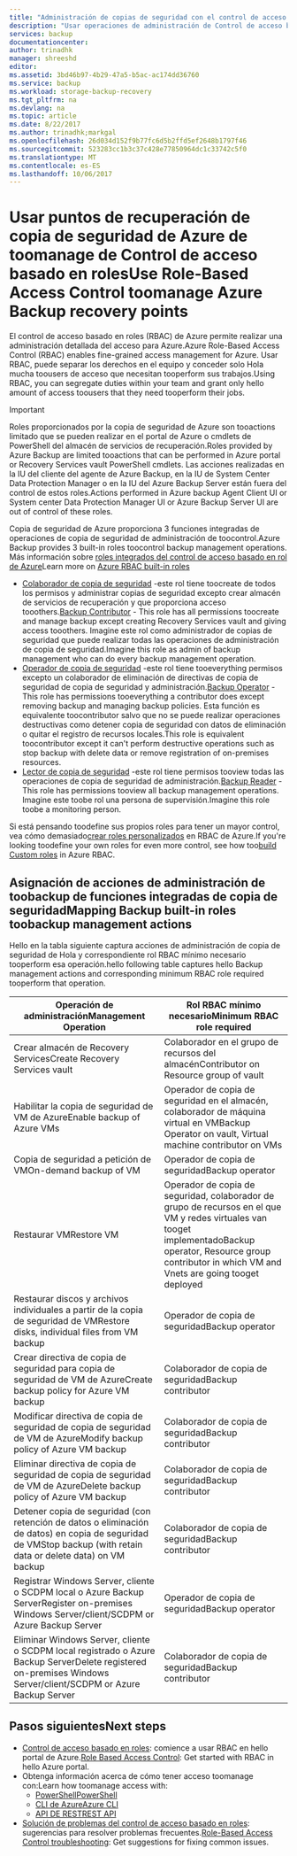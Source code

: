 ```yaml
---
title: "Administración de copias de seguridad con el control de acceso basado en roles de Azure | Microsoft Docs"
description: "Usar operaciones de administración de Control de acceso basado en roles toomanage acceso toobackup en el almacén de servicios de recuperación."
services: backup
documentationcenter: 
author: trinadhk
manager: shreeshd
editor: 
ms.assetid: 3bd46b97-4b29-47a5-b5ac-ac174dd36760
ms.service: backup
ms.workload: storage-backup-recovery
ms.tgt_pltfrm: na
ms.devlang: na
ms.topic: article
ms.date: 8/22/2017
ms.author: trinadhk;markgal
ms.openlocfilehash: 26d034d152f9b77fc6d5b2ffd5ef2648b1797f46
ms.sourcegitcommit: 523283cc1b3c37c428e77850964dc1c33742c5f0
ms.translationtype: MT
ms.contentlocale: es-ES
ms.lasthandoff: 10/06/2017
---
```

# <a name="use-role-based-access-control-toomanage-azure-backup-recovery-points"></a><span data-ttu-id="143e1-103">Usar puntos de recuperación de copia de seguridad de Azure de toomanage de Control de acceso basado en roles</span><span class="sxs-lookup"><span data-stu-id="143e1-103">Use Role-Based Access Control toomanage Azure Backup recovery points</span></span>
<span data-ttu-id="143e1-104">El control de acceso basado en roles (RBAC) de Azure permite realizar una administración detallada del acceso para Azure.</span><span class="sxs-lookup"><span data-stu-id="143e1-104">Azure Role-Based Access Control (RBAC) enables fine-grained access management for Azure.</span></span> <span data-ttu-id="143e1-105">Usar RBAC, puede separar los derechos en el equipo y conceder solo Hola mucha toousers de acceso que necesitan tooperform sus trabajos.</span><span class="sxs-lookup"><span data-stu-id="143e1-105">Using RBAC, you can segregate duties within your team and grant only hello amount of access toousers that they need tooperform their jobs.</span></span>

> [!IMPORTANT]
> <span data-ttu-id="143e1-106">Roles proporcionados por la copia de seguridad de Azure son tooactions limitado que se pueden realizar en el portal de Azure o cmdlets de PowerShell del almacén de servicios de recuperación.</span><span class="sxs-lookup"><span data-stu-id="143e1-106">Roles provided by Azure Backup are limited tooactions that can be performed in Azure portal or Recovery Services vault PowerShell cmdlets.</span></span> <span data-ttu-id="143e1-107">Las acciones realizadas en la IU del cliente del agente de Azure Backup, en la IU de System Center Data Protection Manager o en la IU del Azure Backup Server están fuera del control de estos roles.</span><span class="sxs-lookup"><span data-stu-id="143e1-107">Actions performed in Azure backup Agent Client UI or System center Data Protection Manager UI or Azure Backup Server UI are out of control of these roles.</span></span>

<span data-ttu-id="143e1-108">Copia de seguridad de Azure proporciona 3 funciones integradas de operaciones de copia de seguridad de administración de toocontrol.</span><span class="sxs-lookup"><span data-stu-id="143e1-108">Azure Backup provides 3 built-in roles toocontrol backup management operations.</span></span> <span data-ttu-id="143e1-109">Más información sobre [roles integrados del control de acceso basado en rol de Azure](../active-directory/role-based-access-built-in-roles.md)</span><span class="sxs-lookup"><span data-stu-id="143e1-109">Learn more on [Azure RBAC built-in roles](../active-directory/role-based-access-built-in-roles.md)</span></span>

* <span data-ttu-id="143e1-110">[Colaborador de copia de seguridad](../active-directory/role-based-access-built-in-roles.md#backup-contributor) -este rol tiene toocreate de todos los permisos y administrar copias de seguridad excepto crear almacén de servicios de recuperación y que proporciona acceso tooothers.</span><span class="sxs-lookup"><span data-stu-id="143e1-110">[Backup Contributor](../active-directory/role-based-access-built-in-roles.md#backup-contributor) - This role has all permissions toocreate and manage backup except creating Recovery Services vault and giving access tooothers.</span></span> <span data-ttu-id="143e1-111">Imagine este rol como administrador de copias de seguridad que puede realizar todas las operaciones de administración de copia de seguridad.</span><span class="sxs-lookup"><span data-stu-id="143e1-111">Imagine this role as admin of backup management who can do every backup management operation.</span></span>
* <span data-ttu-id="143e1-112">[Operador de copia de seguridad](../active-directory/role-based-access-built-in-roles.md#backup-operator) -este rol tiene tooeverything permisos excepto un colaborador de eliminación de directivas de copia de seguridad de copia de seguridad y administración.</span><span class="sxs-lookup"><span data-stu-id="143e1-112">[Backup Operator](../active-directory/role-based-access-built-in-roles.md#backup-operator) - This role has permissions tooeverything a contributor does except removing backup and managing backup policies.</span></span> <span data-ttu-id="143e1-113">Esta función es equivalente toocontributor salvo que no se puede realizar operaciones destructivas como detener copia de seguridad con datos de eliminación o quitar el registro de recursos locales.</span><span class="sxs-lookup"><span data-stu-id="143e1-113">This role is equivalent toocontributor except it can't perform destructive operations such as stop backup with delete data or remove registration of on-premises resources.</span></span>
* <span data-ttu-id="143e1-114">[Lector de copia de seguridad](../active-directory/role-based-access-built-in-roles.md#backup-reader) -este rol tiene permisos tooview todas las operaciones de copia de seguridad de administración.</span><span class="sxs-lookup"><span data-stu-id="143e1-114">[Backup Reader](../active-directory/role-based-access-built-in-roles.md#backup-reader) - This role has permissions tooview all backup management operations.</span></span> <span data-ttu-id="143e1-115">Imagine este toobe rol una persona de supervisión.</span><span class="sxs-lookup"><span data-stu-id="143e1-115">Imagine this role toobe a monitoring person.</span></span>

<span data-ttu-id="143e1-116">Si está pensando toodefine sus propios roles para tener un mayor control, vea cómo demasiado[crear roles personalizados](../active-directory/role-based-access-control-custom-roles.md) en RBAC de Azure.</span><span class="sxs-lookup"><span data-stu-id="143e1-116">If you're looking toodefine your own roles for even more control, see how too[build Custom roles](../active-directory/role-based-access-control-custom-roles.md) in Azure RBAC.</span></span>



## <a name="mapping-backup-built-in-roles-toobackup-management-actions"></a><span data-ttu-id="143e1-117">Asignación de acciones de administración de toobackup de funciones integradas de copia de seguridad</span><span class="sxs-lookup"><span data-stu-id="143e1-117">Mapping Backup built-in roles toobackup management actions</span></span>
<span data-ttu-id="143e1-118">Hello en la tabla siguiente captura acciones de administración de copia de seguridad de Hola y correspondiente rol RBAC mínimo necesario tooperform esa operación.</span><span class="sxs-lookup"><span data-stu-id="143e1-118">hello following table captures hello Backup management actions and corresponding minimum RBAC role required tooperform that operation.</span></span>

| <span data-ttu-id="143e1-119">Operación de administración</span><span class="sxs-lookup"><span data-stu-id="143e1-119">Management Operation</span></span> | <span data-ttu-id="143e1-120">Rol RBAC mínimo necesario</span><span class="sxs-lookup"><span data-stu-id="143e1-120">Minimum RBAC role required</span></span> |
| --- | --- |
| <span data-ttu-id="143e1-121">Crear almacén de Recovery Services</span><span class="sxs-lookup"><span data-stu-id="143e1-121">Create Recovery Services vault</span></span> | <span data-ttu-id="143e1-122">Colaborador en el grupo de recursos del almacén</span><span class="sxs-lookup"><span data-stu-id="143e1-122">Contributor on Resource group of vault</span></span> |
| <span data-ttu-id="143e1-123">Habilitar la copia de seguridad de VM de Azure</span><span class="sxs-lookup"><span data-stu-id="143e1-123">Enable backup of Azure VMs</span></span> | <span data-ttu-id="143e1-124">Operador de copia de seguridad en el almacén, colaborador de máquina virtual en VM</span><span class="sxs-lookup"><span data-stu-id="143e1-124">Backup Operator on vault, Virtual machine contributor on VMs</span></span> |
| <span data-ttu-id="143e1-125">Copia de seguridad a petición de VM</span><span class="sxs-lookup"><span data-stu-id="143e1-125">On-demand backup of VM</span></span> | <span data-ttu-id="143e1-126">Operador de copia de seguridad</span><span class="sxs-lookup"><span data-stu-id="143e1-126">Backup operator</span></span> |
| <span data-ttu-id="143e1-127">Restaurar VM</span><span class="sxs-lookup"><span data-stu-id="143e1-127">Restore VM</span></span> | <span data-ttu-id="143e1-128">Operador de copia de seguridad, colaborador de grupo de recursos en el que VM y redes virtuales van tooget implementado</span><span class="sxs-lookup"><span data-stu-id="143e1-128">Backup operator, Resource group contributor in which VM and Vnets are going tooget deployed</span></span> |
| <span data-ttu-id="143e1-129">Restaurar discos y archivos individuales a partir de la copia de seguridad de VM</span><span class="sxs-lookup"><span data-stu-id="143e1-129">Restore disks, individual files from VM backup</span></span> | <span data-ttu-id="143e1-130">Operador de copia de seguridad</span><span class="sxs-lookup"><span data-stu-id="143e1-130">Backup operator</span></span> |
| <span data-ttu-id="143e1-131">Crear directiva de copia de seguridad para copia de seguridad de VM de Azure</span><span class="sxs-lookup"><span data-stu-id="143e1-131">Create backup policy for Azure VM backup</span></span> | <span data-ttu-id="143e1-132">Colaborador de copia de seguridad</span><span class="sxs-lookup"><span data-stu-id="143e1-132">Backup contributor</span></span> |
| <span data-ttu-id="143e1-133">Modificar directiva de copia de seguridad de copia de seguridad de VM de Azure</span><span class="sxs-lookup"><span data-stu-id="143e1-133">Modify backup policy of Azure VM backup</span></span> | <span data-ttu-id="143e1-134">Colaborador de copia de seguridad</span><span class="sxs-lookup"><span data-stu-id="143e1-134">Backup contributor</span></span> |
| <span data-ttu-id="143e1-135">Eliminar directiva de copia de seguridad de copia de seguridad de VM de Azure</span><span class="sxs-lookup"><span data-stu-id="143e1-135">Delete backup policy of Azure VM backup</span></span> | <span data-ttu-id="143e1-136">Colaborador de copia de seguridad</span><span class="sxs-lookup"><span data-stu-id="143e1-136">Backup contributor</span></span> |
| <span data-ttu-id="143e1-137">Detener copia de seguridad (con retención de datos o eliminación de datos) en copia de seguridad de VM</span><span class="sxs-lookup"><span data-stu-id="143e1-137">Stop backup (with retain data or delete data) on VM backup</span></span> | <span data-ttu-id="143e1-138">Colaborador de copia de seguridad</span><span class="sxs-lookup"><span data-stu-id="143e1-138">Backup contributor</span></span> |
| <span data-ttu-id="143e1-139">Registrar Windows Server, cliente o SCDPM local o Azure Backup Server</span><span class="sxs-lookup"><span data-stu-id="143e1-139">Register on-premises Windows Server/client/SCDPM or Azure Backup Server</span></span> | <span data-ttu-id="143e1-140">Operador de copia de seguridad</span><span class="sxs-lookup"><span data-stu-id="143e1-140">Backup operator</span></span> |
| <span data-ttu-id="143e1-141">Eliminar Windows Server, cliente o SCDPM local registrado o Azure Backup Server</span><span class="sxs-lookup"><span data-stu-id="143e1-141">Delete registered on-premises Windows Server/client/SCDPM or Azure Backup Server</span></span> | <span data-ttu-id="143e1-142">Colaborador de copia de seguridad</span><span class="sxs-lookup"><span data-stu-id="143e1-142">Backup contributor</span></span> |

## <a name="next-steps"></a><span data-ttu-id="143e1-143">Pasos siguientes</span><span class="sxs-lookup"><span data-stu-id="143e1-143">Next steps</span></span>
* <span data-ttu-id="143e1-144">[Control de acceso basado en roles](../active-directory/role-based-access-control-configure.md): comience a usar RBAC en hello portal de Azure.</span><span class="sxs-lookup"><span data-stu-id="143e1-144">[Role Based Access Control](../active-directory/role-based-access-control-configure.md): Get started with RBAC in hello Azure portal.</span></span>
* <span data-ttu-id="143e1-145">Obtenga información acerca de cómo tener acceso toomanage con:</span><span class="sxs-lookup"><span data-stu-id="143e1-145">Learn how toomanage access with:</span></span>
  * [<span data-ttu-id="143e1-146">PowerShell</span><span class="sxs-lookup"><span data-stu-id="143e1-146">PowerShell</span></span>](../active-directory/role-based-access-control-manage-access-powershell.md)
  * [<span data-ttu-id="143e1-147">CLI de Azure</span><span class="sxs-lookup"><span data-stu-id="143e1-147">Azure CLI</span></span>](../active-directory/role-based-access-control-manage-access-azure-cli.md)
  * [<span data-ttu-id="143e1-148">API DE REST</span><span class="sxs-lookup"><span data-stu-id="143e1-148">REST API</span></span>](../active-directory/role-based-access-control-manage-access-rest.md)
* <span data-ttu-id="143e1-149">[Solución de problemas del control de acceso basado en roles](../active-directory/role-based-access-control-troubleshooting.md): sugerencias para resolver problemas frecuentes.</span><span class="sxs-lookup"><span data-stu-id="143e1-149">[Role-Based Access Control troubleshooting](../active-directory/role-based-access-control-troubleshooting.md): Get suggestions for fixing common issues.</span></span>
